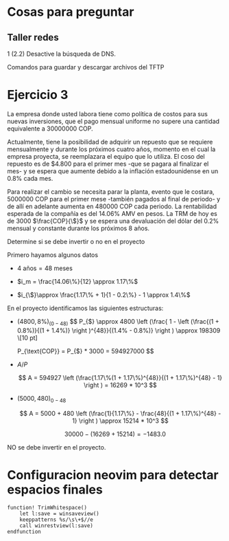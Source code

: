 # Cosas para preguntar

## Taller redes

1 (2.2) Desactive la búsqueda de DNS.

Comandos para guardar y descargar archivos del TFTP


# Ejercicio 3

La empresa donde usted labora tiene como política de costos para sus nuevas inversiones, que el pago mensual uniforme no supere una cantidad equivalente a 30000000 COP.

Actualmente, tiene la posibilidad de adquirir un repuesto que se requiere mensualmente y durante los próximos cuatro años, momento en el cual la empresa proyecta, se reemplazara el equipo que lo utiliza. El coso del repuesto es de $4.800 para el primer mes -que se pagara al finalizar el mes- y se espera que aumente debido a la inflación estadounidense en un 0.8% cada mes.

Para realizar el cambio se necesita parar la planta, evento que le costara, 5000000 COP para el primer mese -también pagados al final de periodo- y de allí en adelante aumenta en 480000 COP cada periodo. La rentabilidad esperada de la compañía es del 14.06% AMV en pesos. La TRM de hoy es de 3000 $\frac{COP}{\$}$ y se espera una devaluación del dólar del 0.2% mensual y constante durante los próximos 8 años.

Determine si se debe invertir o no en el proyecto

Primero hayamos algunos datos

- $4 \text{ años} = 48 \text{ meses}$

- $i_m = \frac{14.06\%}{12} \approx 1.17\%$

- $i_{\$}\approx \frac{1.17\% + 1}{1 - 0.2\%} - 1 \approx 1.4\%$

En el proyecto identificamos las siguientes estructuras:

- $(4800,8\%)_{(0 - 48)}$
    $$
    P_{\$} \approx 4800 \left (\frac{ 1 - \left (\frac{(1 + 0.8\%)}{(1 + 1.4\%)} \right )^{48}}{(1.4\% - 0.8\%)} \right ) \approx 198309 \\[10 pt]

    P_{\text{COP}} = P_{\$} * 3000 = 594927000
    $$

- $A/P$

    $$
    A = 594927 \left (\frac{1.17\%(1 + 1.17\%)^{48}}{(1 + 1.17\%)^{48} - 1} \right ) = 16269 * 10^3
    $$

- $(5000,480)_{0 - 48}$

    $$
    A = 5000 + 480 \left (\frac{1}{1.17\%} - \frac{48}{(1 + 1.17\%)^{48} - 1} \right ) \approx 15214 * 10^3
    $$

$$
30000 - (16269 + 15214) = -1483.0
$$

NO se debe invertir en el proyecto.

# Configuracion neovim para detectar espacios finales

```
function! TrimWhitespace()
    let l:save = winsaveview()
    keeppatterns %s/\s\+$//e
    call winrestview(l:save)
endfunction
```